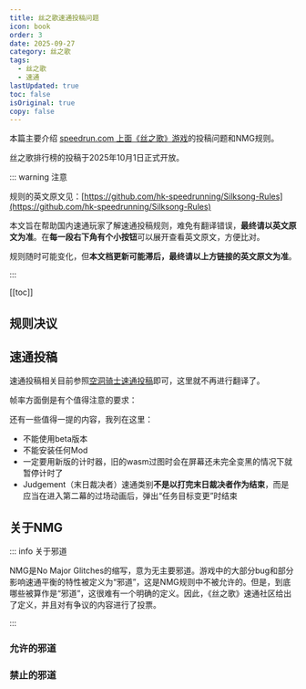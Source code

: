 ```yaml
---
title: 丝之歌速通投稿问题
icon: book
order: 3
date: 2025-09-27
category: 丝之歌
tags:
  - 丝之歌
  - 速通
lastUpdated: true
toc: false
isOriginal: true
copy: false
---
```


本篇主要介绍 [speedrun.com 上面《丝之歌》游戏](https://www.speedrun.com/zh-CN/silksong)的投稿问题和NMG规则。

丝之歌排行榜的投稿于2025年10月1日正式开放。

::: warning 注意

规则的英文原文见：[https://github.com/hk-speedrunning/Silksong-Rules](https://github.com/hk-speedrunning/Silksong-Rules)

本文旨在帮助国内速通玩家了解速通投稿规则，难免有翻译错误，**最终请以英文原文为准**。在**每一段右下角有个小按钮**可以展开查看英文原文，方便比对。

规则随时可能变化，但**本文档更新可能滞后，最终请以上方链接的英文原文为准**。

:::

<!-- more -->

[[toc]]

## 规则决议

<VPPreview title="规则决议">
<template #code>

```md :no-line-numbers
- Downpatching to any official release is allowed.
    - Please note that patches on the `public-beta` branch remain banned - we will only accept official releases once Speedrun.com boards open.
- We will not be splitting boards by patch at this time.
    - You may use Speedrun.com's filtering capability with the mandatory Patch variable to see the boards as if they were split by patch.
    - We may have a board split in the future, but we chose this option so we can gauge runner preferences.
- Breaks will follow the Hollow Knight ruleset; Runs that enter ||Act 3|| may take 2x 10min breaks in the first 3 hours, and then unlimited breaks afterwards. See the game rules for more information.
- Float Sprint is banned in No Major Glitches.
- Bind Dash Refresh is currently allowed in No Major Glitches.
    - This may be reconsidered once all usages are made clear.
- We will likely allow starting from an Act1Started autosave once we finalize some of the timing details; for now please continue to start runs normally.
```

</template>
<template #content>

- 允许降级至任何官方发布版本。
  - 请注意，基于`public-beta`的版本仍被禁止———我们只接受官方发布版本。
- 我们目前不会按游戏补丁版本划分独立的排行榜。
  - 您可以使用 Speedrun.com 的筛选功能，指定“补丁版本”，来查看特定版本下的排行榜数据。
    - 未来我们可能会进行版块划分，但当前选择此方案是为了更好地评估玩家们的偏好。
- 暂停规则将遵循《空洞骑士》的规则体系；任何进入!!第三幕!!的速通，在前三小时内可进行两次10分钟的暂停，三小时之后暂停次数无限制。更多信息请查阅[空洞骑士的中途暂停说明](../hollowknight/speedrun-submit.md#关于中途暂停)。
- 在NMG规则下，“浮空冲刺”（见下文[禁止的邪道](#禁止的邪道)）被禁止使用。
- 在NMG规则下，“缚丝冲刺刷新”（见下文[允许的邪道](#允许的邪道)）目前允许使用。
  - 此决定待其所有应用场景被明确后，可能会被重新评估。
- 一旦我们最终确定部分计时细节，很可能会允许从`Act1Started`的自动存档点开始速通；但目前请仍以正常方式开始运行。

</template>
</VPPreview>

## 速通投稿

速通投稿相关目前参照[空洞骑士速通投稿](../hollowknight/speedrun-submit.md#速通投稿)即可，这里就不再进行翻译了。

帧率方面倒是有个值得注意的要求：

<VPPreview title="帧率要求">
<template #code>

```md :no-line-numbers
- If you change either the VSync or Frame Rate Cap setting during the run, you must have a clearly visible FPS display in your recording.
```

</template>
<template #content>

- 如果你在速通期间调整了垂直同步或者帧率限制的设置，你必须将FPS清晰地显示在你的录像中。

</template>
</VPPreview>

还有一些值得一提的内容，我列在这里：
- 不能使用beta版本
- 不能安装任何Mod
- 一定要用新版的计时器，旧的wasm过图时会在屏幕还未完全变黑的情况下就暂停计时了
- Judgement（末日裁决者）速通类别**不是以打完末日裁决者作为结束**，而是应当在进入第二幕的过场动画后，弹出“任务目标变更”时结束

## 关于NMG

::: info 关于邪道

NMG是No Major Glitches的缩写，意为无主要邪道。游戏中的大部分bug和部分影响速通平衡的特性被定义为“邪道”，这是NMG规则中不被允许的。但是，到底哪些被算作是“邪道”，这很难有一个明确的定义。因此，《丝之歌》速通社区给出了定义，并且对有争议的内容进行了投票。

:::

<VPPreview>
<template #code>

```md :no-line-numbers
If a glitch is not listed here, assume it is banned until it is listed. You can check with a mod in the Discord or create a forum post.

Any accidentally performed major glitch that does not save time may be allowed by verifier's discretion.
```

</template>
<template #content>

若某项邪道未列入此列表，则默认禁止使用，直至其被正式收录。您可在Discord频道咨询管理员，或于论坛发帖确认。

任何意外触发且没有受益的主要邪道，可根据审核人员的判断酌情予以豁免。

</template>
</VPPreview>

### 允许的邪道

<VPPreview title="允许的邪道">
<template #code>

```md :no-line-numbers
- Pogo Endlag Cancels
  - Jump -> Attack -> Neutral (no directional input) before hitting the ground. Removes end lag from the Hunter's Crest pogo, allowing moving early.
- Beast Boosts
  - Using Beast Crest, Release Needlestrike while ascending. You gain a significant amount of height as you lunge forwards.
  - If you release while descending, you will get a version of the attack that gives you less height. *You will keep getting this worse version until you do a grounded needlestrike or save&quit*.
- Bind Dash Refresh
  - Bind -> Buffered Dash. Buffering a dash input allows you to dash even if you have exhausted your midair dash.
  - NB: this will revisited on at a later time, once we understand the extent of its utility.
```
    
</template>
<template #content>

- 下劈后摇取消
  - 跳跃 &rarr; 下劈 &rarr; 松开方向键（不输入任何方向），在落地前完成。此技巧能消除猎手纹章下劈攻击的落地后摇，从而让你能更早开始移动。
- 野兽蓄力斩
  - 使用野兽纹章时，在上升阶段释放蓄力斩。这能让你在向前突进的同时，获得显著的高度提升。
  - 如果你在下降阶段释放蓄力斩，则会导致蓄力斩的高度显著降低。*并且你会保持这个糟糕的蓄力斩，直到使用一次地面蓄力斩或者SL之后*。
- 缚丝冲刺刷新
  - 缚丝 &rarr; 缓冲输入冲刺。通过缓冲输入冲刺指令，即使你在空中已经用过了冲刺，也还能进行空中冲刺。
  - 注意：此技巧的实用性尚待进一步研究，我们将在后续对其重新评估。

</template>
</VPPreview>

### 禁止的邪道

<VPPreview title="投票后被禁止的邪道">
<template #code>

```md :no-line-numbers
- Triple Jump
  - Inputting wings at a specific time after pogoing, dependent on crest, gives 2 wings refreshes instead of one.
  - If accidental, a 2s penalty may be applied instead of rejection.
- Scuttlebrace Jump Reset
- Float Sprint
  - Float -> Cancel float & immediately dash. Allows you to airdash without sprint.
- Volt Vessel Skips
  - NB: this will be revisited at a later time.
```

</template>
<template #content>

- 三段跳
  - 在下劈后的一个特定时间（取决于不同纹章）使用二段跳，会刷新两次二段跳，下劈本应该只刷新一次二段跳。
  - 如果无意中触发，不会被直接拒绝，而是给一个2秒的时间惩罚。
- 舷窗支架跳跃重置
- 浮空冲刺
  - 浮空后立即取消浮空，然后冲刺。你就可以在没有获得冲刺的情况下使用冲刺。
- 电枢球skip
  - 注意：这个邪道会在将来重新评估。

</template>
</VPPreview>

<VPPreview title="显然被禁止的邪道">
<template #code>

```md :no-line-numbers
- Silkspear Storage
  - Get hit by a 'hard' hazard on a specific frame of the Silkspear animation. Walk (todo: required?) to the block & stand around x=46.00, then cast again. Block gets hit the wrong way.
- Any glitch that results in going Out of Bounds.
- Main Menu Storage
- Room Dupes
- Any glitch that results in invincibility
- Any glitch that results in enemy AI becoming unresponsive
```

</template>
<template #content>

- 丝之矛存储（用于特罗比奥skip）
  - 在施展"丝之矛"技能的特定帧数，故意让一个"高伤害"陷阱击中自己。然后行走（待确认：是否必须行走？）至障碍物旁，大致站在 x=46.00 的位置，再次施展技能。此时，障碍物会受到错误方向的攻击判定。
- 任何导致出界的邪道
- 主菜单存储
- 房间复制
- 任何导致隐身的邪道
- 任何导致敌人AI变得无响应的邪道

</template>
</VPPreview>

<style scoped>
.shiki {
  text-wrap: auto;
}
</style>